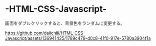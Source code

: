 ﻿# -HTML-CSS-Javascript-

画面をダブルクリックすると、背景色をランダムに変更する。

https://github.com/daiichiii/HTML-CSS-Javascript/assets/136941425/1789c479-d0c8-41f0-917e-5780a3904f1a

